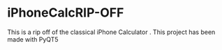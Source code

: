 # iPhoneCalcRIP-OFF
This is a rip off of the classical iPhone Calculator . This project has been made with PyQT5
